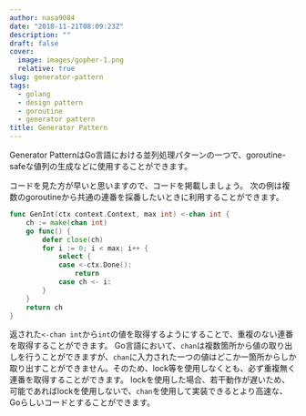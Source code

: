 ```yaml
---
author: nasa9084
date: "2018-11-21T08:09:23Z"
description: ""
draft: false
cover:
  image: images/gopher-1.png
  relative: true
slug: generator-pattern
tags:
  - golang
  - design pattern
  - goroutine
  - generator pattern
title: Generator Pattern
---
```



Generator PatternはGo言語における並列処理パターンの一つで、goroutine-safeな値列の生成などに使用することができます。

コードを見た方が早いと思いますので、コードを掲載しましょう。
次の例は複数のgoroutineから共通の連番を採番したいときに利用することができます。

``` go
func GenInt(ctx context.Context, max int) <-chan int {
    ch := make(chan int)
    go func() {
        defer close(ch)
        for i := 0; i < max; i++ {
            select {
            case <-ctx.Done():
                return
            case ch <- i:
        }
    }
    return ch
}
```

返された`<-chan int`から`int`の値を取得するようにすることで、重複のない連番を取得することができます。
Go言語において、`chan`は複数箇所から値の取り出しを行うことができますが、`chan`に入力された一つの値はどこか一箇所からしか取り出すことができません。そのため、lock等を使用しなくとも、必ず重複無く連番を取得することができます。
lockを使用した場合、若干動作が遅いため、可能であればlockを使用しないで、`chan`を使用して実装できるとより高速な、Goらしいコードとすることができます。





